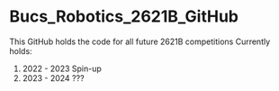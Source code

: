 # Bucs_Robotics_2621B_GitHub
This GitHub holds the code for all future 2621B competitions
Currently holds:
1. 2022 - 2023 Spin-up
2. 2023 - 2024 ???
